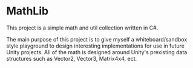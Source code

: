 # MathLib
This project is a simple math and util collection written in C#.  

The main purpose of this project is to give myself a whiteboard/sandbox style playground to design interesting implementations for use in future Unity projects. All of the math is designed around Unity's prexisting data structures such as Vector2, Vector3, Matrix4x4, ect.
